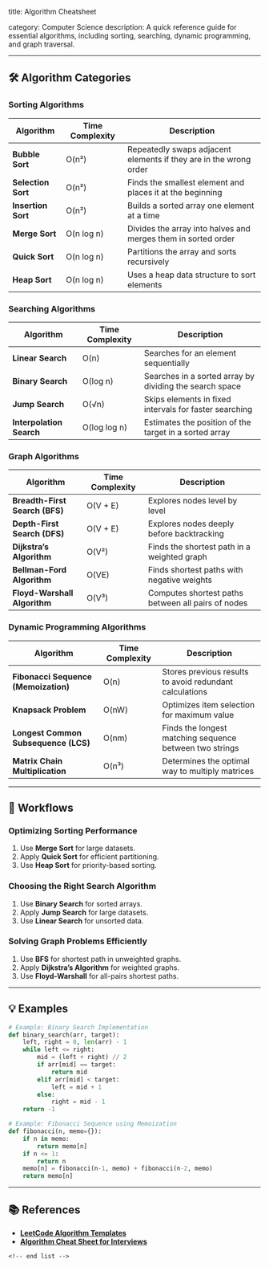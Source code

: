 title: Algorithm Cheatsheet

category: Computer Science
description: A quick reference guide for essential algorithms, including sorting, searching, dynamic programming, and graph traversal.

---

## 🛠️ Algorithm Categories

### **Sorting Algorithms**

| Algorithm                | Time Complexity | Description                                                       |
| ------------------------ | --------------- | ----------------------------------------------------------------- |
| **Bubble Sort**    | O(n²)          | Repeatedly swaps adjacent elements if they are in the wrong order |
| **Selection Sort** | O(n²)          | Finds the smallest element and places it at the beginning         |
| **Insertion Sort** | O(n²)          | Builds a sorted array one element at a time                       |
| **Merge Sort**     | O(n log n)      | Divides the array into halves and merges them in sorted order     |
| **Quick Sort**     | O(n log n)      | Partitions the array and sorts recursively                        |
| **Heap Sort**      | O(n log n)      | Uses a heap data structure to sort elements                       |

### **Searching Algorithms**

| Algorithm                      | Time Complexity | Description                                             |
| ------------------------------ | --------------- | ------------------------------------------------------- |
| **Linear Search**        | O(n)            | Searches for an element sequentially                    |
| **Binary Search**        | O(log n)        | Searches in a sorted array by dividing the search space |
| **Jump Search**          | O(√n)          | Skips elements in fixed intervals for faster searching  |
| **Interpolation Search** | O(log log n)    | Estimates the position of the target in a sorted array  |

### **Graph Algorithms**

| Algorithm                            | Time Complexity | Description                                        |
| ------------------------------------ | --------------- | -------------------------------------------------- |
| **Breadth-First Search (BFS)** | O(V + E)        | Explores nodes level by level                      |
| **Depth-First Search (DFS)**   | O(V + E)        | Explores nodes deeply before backtracking          |
| **Dijkstra’s Algorithm**      | O(V²)          | Finds the shortest path in a weighted graph        |
| **Bellman-Ford Algorithm**     | O(VE)           | Finds shortest paths with negative weights         |
| **Floyd-Warshall Algorithm**   | O(V³)          | Computes shortest paths between all pairs of nodes |

### **Dynamic Programming Algorithms**

| Algorithm                                  | Time Complexity | Description                                             |
| ------------------------------------------ | --------------- | ------------------------------------------------------- |
| **Fibonacci Sequence (Memoization)** | O(n)            | Stores previous results to avoid redundant calculations |
| **Knapsack Problem**                 | O(nW)           | Optimizes item selection for maximum value              |
| **Longest Common Subsequence (LCS)** | O(nm)           | Finds the longest matching sequence between two strings |
| **Matrix Chain Multiplication**      | O(n³)          | Determines the optimal way to multiply matrices         |

---

## 🔄 Workflows

### **Optimizing Sorting Performance**

1. Use **Merge Sort** for large datasets.
2. Apply **Quick Sort** for efficient partitioning.
3. Use **Heap Sort** for priority-based sorting.

### **Choosing the Right Search Algorithm**

1. Use **Binary Search** for sorted arrays.
2. Apply **Jump Search** for large datasets.
3. Use **Linear Search** for unsorted data.

### **Solving Graph Problems Efficiently**

1. Use **BFS** for shortest path in unweighted graphs.
2. Apply **Dijkstra’s Algorithm** for weighted graphs.
3. Use **Floyd-Warshall** for all-pairs shortest paths.

---

## 💡 Examples

```python
# Example: Binary Search Implementation
def binary_search(arr, target):
    left, right = 0, len(arr) - 1
    while left <= right:
        mid = (left + right) // 2
        if arr[mid] == target:
            return mid
        elif arr[mid] < target:
            left = mid + 1
        else:
            right = mid - 1
    return -1
```

```python
# Example: Fibonacci Sequence using Memoization
def fibonacci(n, memo={}):
    if n in memo:
        return memo[n]
    if n <= 1:
        return n
    memo[n] = fibonacci(n-1, memo) + fibonacci(n-2, memo)
    return memo[n]
```

---

## 📚 References

- **[LeetCode Algorithm Templates](https://algo.monster/templates)**
- **[Algorithm Cheat Sheet for Interviews](https://github.com/Zajason/leetcode_algorithm_cheatsheet)**

```
<!-- end list -->
```

